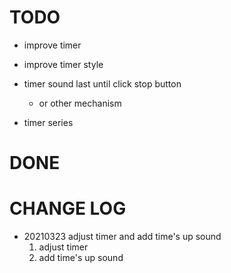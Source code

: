 
# TODO

- improve timer
- improve timer style
- timer sound last until click stop button
  - or other mechanism

- timer series

# DONE

# CHANGE LOG

- 20210323 adjust timer and add time's up sound
  1. adjust timer
  2. add time's up sound
